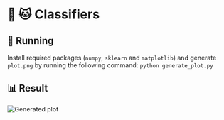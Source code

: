 # :dog: :cat: Classifiers

## :running: Running
Install required packages (`numpy`, `sklearn` and `matplotlib`) and generate `plot.png` by running the following command:
```python generate_plot.py```

## :bar_chart: Result
![Generated plot](plot.png)
